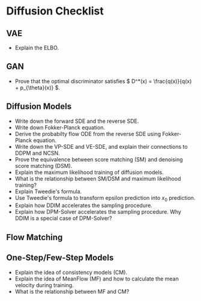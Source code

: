 # Diffusion Checklist

## VAE
- Explain the ELBO.

## GAN
- Prove that the optimal discriminator satisfies $ D^*(x) = \frac{q(x)}{q(x) + p_{\theta}(x)} $.

## Diffusion Models
- Write down the forward SDE and the reverse SDE.
- Write down Fokker-Planck equation.
- Derive the probabilty flow ODE from the reverse SDE using Fokker-Planck equation.
- Write down the VP-SDE and VE-SDE, and explain their connections to DDPM and NCSN.
- Prove the equivalence between score matching (SM) and denoising score matching (DSM).
- Explain the maximum likelihood training of diffusion models.
- What is the relationship between SM/DSM and maximum likelihood training?
- Explain Tweedie's formula.
- Use Tweedie's formula to transform epsilon prediction into $x_0$ prediction.
- Explain how DDIM accelerates the sampling procedure.
- Explain how DPM-Solver accelerates the sampling procedure. Why DDIM is a special case of DPM-Solver?


## Flow Matching

## One-Step/Few-Step Models
- Explain the idea of consistency models (CM).
- Explain the idea of MeanFlow (MF) and how to calculate the mean velocity during training.
- What is the relationship between MF and CM?